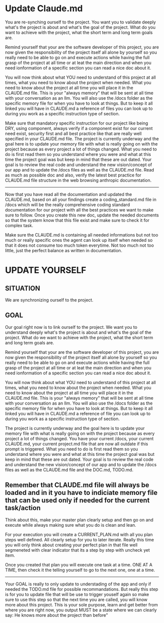 

# Update Claude.md

You are re-synching ourself to the project.
You want you to validate deeply what's the project is about and what's the goal of the project.
What do you want to achieve with the project, what the short term and long term goals are.

Remind yourself that your are the software developer of this project, you are now given the responsibility of the project itself all alone by yourself so you really need to be able to go on and execute actions while having the full grasp of the project at all time or at leat the main direction and when you need ionformation of a specific section you can read a nice doc about it.


You will now think about what YOU need to understand of this project at all times, what you need to know about the project when needed.
What you need to know about the project at all time you will place it in the CLAUDE.md file. This is your "always memory" that will be sent at all time with your conversation as an llm. You will also use the /docs folder as the specific memory file for when you have to look at things. But to keep it all linked you will have in CLAUDE.md a reference of files you can look up to during you work as a specific instruction type of section.

Make sure that mandatory specific instruction for our project like being DRY, using component, always verify if a component exist for our current need exist, security first and all best practice like that are really well specified in your CLAUDE.md file.
The project is currently underway and the goal here is to update your memory file with what is really going on with the project because as every project a lot of things changed. 
What you need to do is first read them so you understand where you were and what at this time the project goal was but keep in mind that these are out dated. 
Your goal is to review the real code and understand the new vision/concept of our app and to update the /docs files as well as the CLAUDE.md file.
Read as much as possible doc and also, verify the latest best practice for CLAUDE.md file structure in the web browsing anthropic documentation.


---------------

Now that you have read all the documentation and updated the CLAUDE.md, based on all your findings create a coding_standard.md file in /docs which will be the really comprehensive coding standard documentation for our project with all the best practices we want to make sure to follow. Once you create this new doc, update the needed documents so that the system know that this file exist and make sure to check it for complex task.

Make sure the CLAUDE.md is containing all needed informations but not too much or really specific ones the agent can look up itself when needed so that it does not consume too much token everytime. Not too much not too little, just the perfect balance as written in documentation. 






# UPDATE YOURSELF

## SITUATION
We are synchronizing ourself to the project.

## GOAL
Our goal right now is to link ourself to the project. 
We want you to understand deeply what's the project is about and what's the goal of the project.
What do we want to achieve with the project, what the short term and long term goals are.

Remind yourself that your are the software developer of this project, you are now given the responsibility of the project itself all alone by yourself so you really need to be able to go on and execute actions while having the full grasp of the project at all time or at leat the main direction and when you need ionformation of a specific section you can read a nice doc about it.

You will now think about what YOU need to understand of this project at all times, what you need to know about the project when needed.
What you need to know about the project at all time you will place it in the CLAUDE.md file. This is your "always memory" that will be sent at all time with your conversation as an llm. You will also use the /docs folder as the specific memory file for when you have to look at things. But to keep it all linked you will have in CLAUDE.md a reference of file you can look up to during you work as a specific instruction type of section.

The project is currently underway and the goal here is to update your memory file with what is really going on with the project because as every project a lot of things changed. 
You have your current /docs, your current CLAUDE.md, your current project.md file that are now all outdate if this prompt is triggered.
What you need to do is first read them so you understand where you were and what at this time the project goal was but keep in mind that these are out dated. 
Your goal is to review the real code and understand the new vision/concept of our app and to update the /docs files as well as the CLAUDE.md file and the DOC.md, TODO.md.

Remember that CLAUDE.md file will always be loaded and in it you have to indiciate memory file that can be used only if needed for the current task/action
------

Think about this, make your master plan clearly setup and then go on and execute while always making sure what you do is clean and lean.

For your execution you will create a CURRENT_PLAN.md with all you plan steps well defined. All clearly setup for you to later iterate. Really this time you will only think about creating your perfect plan in that file well segmeneted with clear indicator that its a step by step with uncheck yet item.

Once you created that plan you will execute one task at a time. ONE AT A TIME, then check it the telling yourself to go to the next one, one at a time.

------

Your GOAL is really to only update to understading of the app and only if needed the TODO.md file for possible recommandations.
But really this step is for you to update file that will be use to trigger youself again so make sure to use this step so that the next time you are called, you will know more about this project. This is your sole purpose, learn and get better from where you are right now, you output MUST be a state where we can clearly say: He knows more about the project than before" 